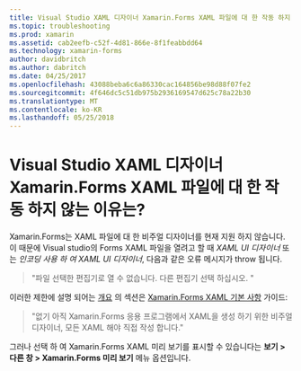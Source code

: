 ```yaml
---
title: Visual Studio XAML 디자이너 Xamarin.Forms XAML 파일에 대 한 작동 하지 않는 이유는?
ms.topic: troubleshooting
ms.prod: xamarin
ms.assetid: cab2eefb-c52f-4d81-866e-8f1feabbdd64
ms.technology: xamarin-forms
author: davidbritch
ms.author: dabritch
ms.date: 04/25/2017
ms.openlocfilehash: 43088beba6c6a86330cac164856be98d88f07fe2
ms.sourcegitcommit: 4f646dc5c51db975b2936169547d625c78a22b30
ms.translationtype: MT
ms.contentlocale: ko-KR
ms.lasthandoff: 05/25/2018
---
```

# <a name="why-doesnt-the-visual-studio-xaml-designer-work-for-xamarinforms-xaml-files"></a>Visual Studio XAML 디자이너 Xamarin.Forms XAML 파일에 대 한 작동 하지 않는 이유는?

Xamarin.Forms는 XAML 파일에 대 한 비주얼 디자이너를 현재 지원 하지 않습니다. 이 때문에 Visual studio의 Forms XAML 파일을 열려고 할 때 *XAML UI 디자이너* 또는 *인코딩 사용 하 여 XAML UI 디자이너*, 다음과 같은 오류 메시지가 throw 됩니다.

> "파일 선택한 편집기로 열 수 없습니다. 다른 편집기 선택 하십시오. "

이러한 제한에 설명 되어는 [개요](~/xamarin-forms/xaml/xaml-basics/index.md#Overview) 의 섹션은 [Xamarin.Forms XAML 기본 사항](~/xamarin-forms/xaml/xaml-basics/index.md) 가이드:

> "없기 아직 Xamarin.Forms 응용 프로그램에서 XAML을 생성 하기 위한 비주얼 디자이너, 모든 XAML 해야 직접 작성 합니다."

그러나 선택 하 여 Xamarin.Forms XAML 미리 보기를 표시할 수 있습니다는 **보기 > 다른 창 > Xamarin.Forms 미리 보기** 메뉴 옵션입니다.
